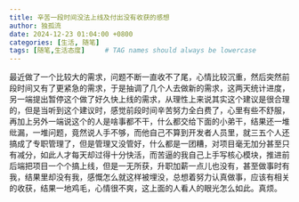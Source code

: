 ```yaml
---
title: 辛苦一段时间没法上线及付出没有收获的感想
author: 独孤流
date: 2024-12-23 01:04:00 +0800
categories: [生活, 随笔]
tags: [随笔,生活态度]     # TAG names should always be lowercase
---
```


最近做了一个比较大的需求，问题不断一直收不了尾，心情比较沉重，然后突然前段时间又有了更紧急的需求，于是抽调了几个人去做新的需求，这两天统计进度，另一端提出暂停这个做了好久快上线的需求，从理性上来说其实这个建议是很合理的，但是当听到这个建议时，感觉前段时间辛苦努力全白费了，心里有些不舒服，再加上另外一端说这个的人是啥事都不干，什么都交给下面的小弟干，结果还一堆纰漏，一堆问题，竟然说人手不够，而他自己不算到开发者人员里，就三五个人还搞成了专职管理了，但是管理又没管好，什么都是一团糟，对项目毫无加分甚至只有减分，如此人才每天却过得十分快活，而苦逼的我自己上手写核心模块，推进前后端把项目一个个搞上线，但是一无所获，升职加薪一点儿也没有，甚至做事时有我，结果里却没有我，感慨怎么就这样被埋没，总想着努力认真做事，应该有相关的收获，结果一地鸡毛，心情很不爽，这上面的人看人的眼光怎么如此。真烦。